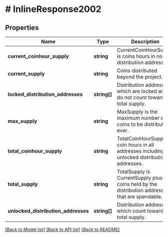 # # InlineResponse2002

## Properties

Name | Type | Description | Notes
------------ | ------------- | ------------- | -------------
**current_coinhour_supply** | **string** | CurrentCoinHourSupply is coins hours in non distribution addresses. | [optional] 
**current_supply** | **string** | Coins distributed beyond the project. | [optional] 
**locked_distribution_addresses** | **string[]** | Distribution addresses which are locked and do not count towards total supply. | [optional] 
**max_supply** | **string** | MaxSupply is the maximum number of coins to be distributed ever. | [optional] 
**total_coinhour_supply** | **string** | TotalCoinHourSupply is coin hours in all addresses including unlocked distribution addresses. | [optional] 
**total_supply** | **string** | TotalSupply is CurrentSupply plus coins held by the distribution addresses that are spendable. | [optional] 
**unlocked_distribution_addresses** | **string[]** | Distribution addresses which count towards total supply. | [optional] 

[[Back to Model list]](../../README.md#documentation-for-models) [[Back to API list]](../../README.md#documentation-for-api-endpoints) [[Back to README]](../../README.md)


